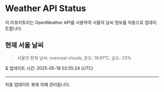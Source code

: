 
# Weather API Status

이 리포지토리는 OpenWeather API를 사용하여 서울의 날씨 정보를 자동으로 업데이트합니다.

## 현재 서울 날씨
> 서울의 현재 날씨: overcast clouds, 온도: 19.61°C, 습도: 23%

⏳ 업데이트 시간: 2025-05-18 02:55:24 (UTC)

---
자동 업데이트 봇에 의해 관리됩니다.
